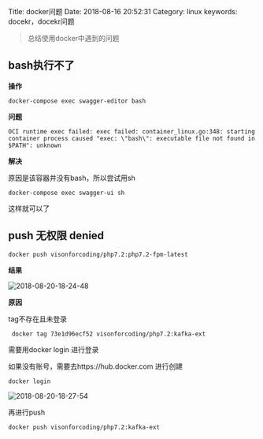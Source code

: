 Title: docker问题
Date: 2018-08-16 20:52:31
Category: linux
keywords: docekr，docekr问题

>总结使用docker中遇到的问题


## bash执行不了

**操作**
```
docker-compose exec swagger-editor bash
```

**问题**
```
OCI runtime exec failed: exec failed: container_linux.go:348: starting container process caused "exec: \"bash\": executable file not found in $PATH": unknown
```

**解决**

原因是该容器并没有bash，所以尝试用sh

```
docker-compose exec swagger-ui sh
```

这样就可以了

## push 无权限 denied

```
docker push visonforcoding/php7.2:php7.2-fpm-latest
```

**结果**

![2018-08-20-18-24-48](http://img.rc5j.cn/2018-08-20-18-24-48.png)

**原因**

tag不存在且未登录

```
 docker tag 73e1d96ecf52 visonforcoding/php7.2:kafka-ext
```
需要用docker login 进行登录

如果没有账号，需要去https://hub.docker.com 进行创建

```
docker login
```
![2018-08-20-18-27-54](http://img.rc5j.cn/2018-08-20-18-27-54.png)

再进行push

```
docker push visonforcoding/php7.2:kafka-ext
```


